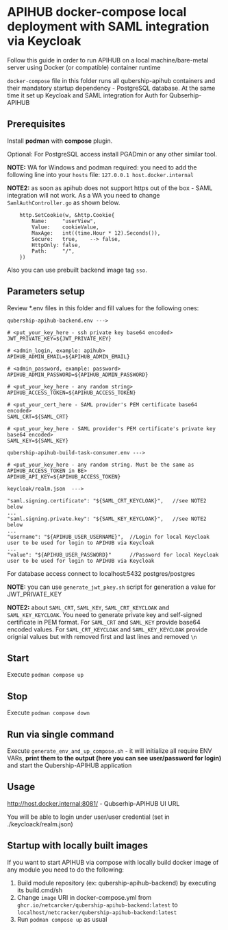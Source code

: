 # APIHUB docker-compose local deployment with SAML integration via Keycloak

Follow this guide in order to run APIHUB on a local machine/bare-metal server using Docker (or compatible) container runtime

`docker-compose` file in this folder runs all qubership-apihub containers and their mandatory startup dependency - PostgreSQL database. At the same time it set up Keycloak and SAML integration for Auth for Qubserhip-APIHUB

## Prerequisites

Install **podman** with **compose** plugin.

Optional: For PostgreSQL access install PGADmin or any other similar tool.

**NOTE:** WA for Windows and podman required: you need to add the following line into your `hosts` file: `127.0.0.1 host.docker.internal`

**NOTE2:** as soon as apihub does not support https out of the box - SAML integration will not work. As a WA you need to change `SamlAuthController.go` as shown below.

```
	http.SetCookie(w, &http.Cookie{
		Name:     "userView",
		Value:    cookieValue,
		MaxAge:   int((time.Hour * 12).Seconds()),
		Secure:   true,    --> false,
		HttpOnly: false,
		Path:     "/",
	})
```

Also you can use prebuilt backend image tag `sso`.

## Parameters setup

Review *.env files in this folder and fill values for the following ones:

```
qubership-apihub-backend.env --->

# <put_your_key_here - ssh private key base64 encoded>
JWT_PRIVATE_KEY=${JWT_PRIVATE_KEY}

# <admin_login, example: apihub>
APIHUB_ADMIN_EMAIL=${APIHUB_ADMIN_EMAIL}

# <admin_password, example: password>
APIHUB_ADMIN_PASSWORD=${APIHUB_ADMIN_PASSWORD}

# <put_your_key_here - any random string>
APIHUB_ACCESS_TOKEN=${APIHUB_ACCESS_TOKEN}

# <put_your_cert_here - SAML provider's PEM certificate base64 encoded>
SAML_CRT=${SAML_CRT}

# <put_your_key_here - SAML provider's PEM certificate's private key base64 encoded>
SAML_KEY=${SAML_KEY}
```

```
qubership-apihub-build-task-consumer.env --->

# <put_your_key_here - any random string. Must be the same as APIHUB_ACCESS_TOKEN in BE>
APIHUB_API_KEY=${APIHUB_ACCESS_TOKEN}
```


```
keycloak/realm.json  --->

"saml.signing.certificate": "${SAML_CRT_KEYCLOAK}",   //see NOTE2 below
...
"saml.signing.private.key": "${SAML_KEY_KEYCLOAK}",   //see NOTE2 below
...
"username": "${APIHUB_USER_USERNAME}",  //Login for local Keycloak user to be used for login to APIHUB via Keycloak
...
"value": "${APIHUB_USER_PASSWORD}"      //Password for local Keycloak user to be used for login to APIHUB via Keycloak

```

For database access connect to localhost:5432 postgres/postgres

**NOTE:** you can use `generate_jwt_pkey.sh` script for generation a value for JWT_PRIVATE_KEY

**NOTE2:** about `SAML_CRT`, `SAML_KEY`, `SAML_CRT_KEYCLOAK` and `SAML_KEY_KEYCLOAK`. You need to generate private key and self-signed certificate in PEM format. For `SAML_CRT` and `SAML_KEY` provide base64 encoded values. For `SAML_CRT_KEYCLOAK` and `SAML_KEY_KEYCLOAK` provide orignial values but with removed first and last lines and removed `\n`

## Start

Execute `podman compose up`

## Stop

Execute `podman compose down`

## Run via single command

Execute `generate_env_and_up_compose.sh` - it will initialize all require ENV VARs, **print them to the output (here you can see user/password for login)** and start the Qubership-APIHUB application


## Usage

http://host.docker.internal:8081/ - Qubserhip-APIHUB UI URL

You will be able to login under user/user credential (set in ./keycloack/realm.json)

## Startup with locally built images

If you want to start APIHUB via compose with locally build docker image of any module you need to do the following:

1. Build module repository (ex: qubership-apihub-backend) by executing its build.cmd/sh
2. Change `image` URI in docker-compose.yml from `ghcr.io/netcarcker/qubership-apihub-backend:latest` to `localhost/netcracker/qubership-apihub-backend:latest`
3. Run `podman compose up` as usual